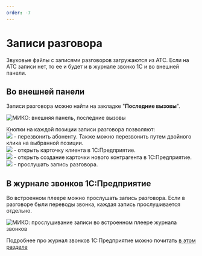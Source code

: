 ```yaml
---
order: -7
---
```


# Записи разговора
Звуковые файлы с записями разговоров загружаются из АТС. Если на АТС записи нет, то ее и будет и в журнале звонко 1С и во внешней панели. 

## Во внешней панели
Записи разговора можно найти на закладке "**Последние вызовы**".

<img class="miko-shadow img-zoomable"  
    src="/assets/panel/call-records/cti_zapisi_0.png"
    data-original="/assets/panel/call-records/cti_zapisi_0.png"
    srcset="/assets/panel/call-records/cti_zapisi_0_prev.png 1x, /assets/panel/call-records/cti_zapisi_0.png 2x" 
    alt="МИКО: внешняя панель, последние вызовы"
/> 

Кнопки на каждой позиции записи разговора позволяют:  
![](~/assets/panel/call-records/cti_znachok_trubki.png) - перезвонить абоненту. Также можно перезвонить путем двойного клика на выбранной позиции.  
![](~/assets/panel/call-records/cti_znachok_chelovechka.png) - открыть карточку клиента в 1С:Предприятие.  
![](~/assets/panel/call-records/cti_znachok_chelovechka_plus.png) - открыть создание карточки нового контрагента в 1С:Предприятие.  
![](~/assets/panel/call-records/cti_znachok_treugol.png) - прослушать запись разговора.

## В журнале звонков 1С:Предприятие
Во встроенном плеере можно прослушать запись разговора.
Если в разговоре были переводы звонка, каждая запись прослушивается отдельно.

<img class="miko-shadow img-zoomable"  
    src="/assets/panel/call-records/cti_zapisi_2_1.png"
    data-original="/assets/panel/call-records/cti_zapisi_2_1.png"
    srcset="/assets/panel/call-records/cti_zapisi_2_1_prev.png 1x, /assets/panel/call-records/cti_zapisi_2_1.png 2x" 
    alt="МИКО: прослушивание записи во встроенном плеере журнала звонков"
/> 

Подробнее про журнал звонков 1С:Предприятие можно почитать <a href='/user-guides/journal/calls-and-records/' target="_blank">в этом разделе</a>


